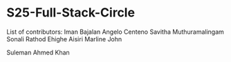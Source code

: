 # S25-Full-Stack-Circle

List of contributors:
Iman Bajalan
Angelo Centeno
Savitha Muthuramalingam
Sonali Rathod
Ehighe Aisiri
Marline John




Suleman Ahmed Khan
